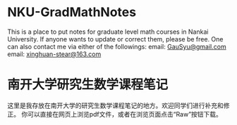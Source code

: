 # NKU-GradMathNotes
This is a place to put notes for graduate level math courses in Nankai University. If anyone wants to update or correct them, please be free. One can also contact me via either of the followings:
email: GauSyu@gmail.com
email: xinghuan-stear@163.com

# 南开大学研究生数学课程笔记
这里是我存放在南开大学的研究生数学课程笔记的地方。欢迎同学们进行补充和修正。
你可以直接在网页上浏览pdf文件，或者在浏览页面点击“Raw”按钮下载。
